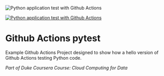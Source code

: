 ![Python application test with Github Actions](https://github.com/noahgift/github-actions-pytest/workflows/Python%20application%20test%20with%20Github%20Actions/badge.svg)

[![Python application test with Github Actions](https://github.com/prathimasibbala/github-actions-pytest/actions/workflows/pythonapp.yml/badge.svg)](https://github.com/prathimasibbala/github-actions-pytest/actions/workflows/pythonapp.yml)

# Github Actions pytest
Example Github Actions Project designed to show how a hello version of Github Actions testing Python code.

*Part of Duke Coursera Course:  Cloud Computing for Data*
